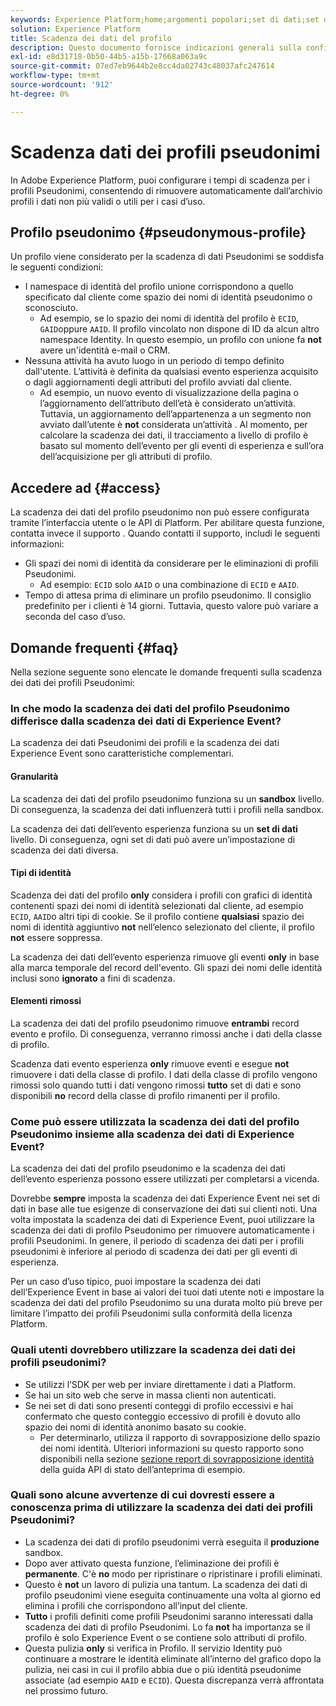 ```yaml
---
keywords: Experience Platform;home;argomenti popolari;set di dati;set di dati;ora di vita;ttl;time-to-live;pseudonimo;profili pseudonimi;scadenza dati;scadenza;
solution: Experience Platform
title: Scadenza dei dati del profilo
description: Questo documento fornisce indicazioni generali sulla configurazione della scadenza dei dati per i profili Pseudonimi all’interno di Adobe Experience Platform.
exl-id: e8d31718-0b50-44b5-a15b-17668a063a9c
source-git-commit: 07ed7eb9644b2e8cc4da02743c48037afc247614
workflow-type: tm+mt
source-wordcount: '912'
ht-degree: 0%

---
```


# Scadenza dati dei profili pseudonimi

In Adobe Experience Platform, puoi configurare i tempi di scadenza per i profili Pseudonimi, consentendo di rimuovere automaticamente dall’archivio profili i dati non più validi o utili per i casi d’uso.

## Profilo pseudonimo {#pseudonymous-profile}

Un profilo viene considerato per la scadenza di dati Pseudonimi se soddisfa le seguenti condizioni:

- I namespace di identità del profilo unione corrispondono a quello specificato dal cliente come spazio dei nomi di identità pseudonimo o sconosciuto.
   - Ad esempio, se lo spazio dei nomi di identità del profilo è `ECID`, `GAID`oppure `AAID`. Il profilo vincolato non dispone di ID da alcun altro namespace Identity. In questo esempio, un profilo con unione fa **not** avere un&#39;identità e-mail o CRM.
- Nessuna attività ha avuto luogo in un periodo di tempo definito dall&#39;utente. L’attività è definita da qualsiasi evento esperienza acquisito o dagli aggiornamenti degli attributi del profilo avviati dal cliente.
   - Ad esempio, un nuovo evento di visualizzazione della pagina o l’aggiornamento dell’attributo dell’età è considerato un’attività. Tuttavia, un aggiornamento dell’appartenenza a un segmento non avviato dall’utente è **not** considerata un’attività . Al momento, per calcolare la scadenza dei dati, il tracciamento a livello di profilo è basato sul momento dell’evento per gli eventi di esperienza e sull’ora dell’acquisizione per gli attributi di profilo.

## Accedere ad {#access}

La scadenza dei dati del profilo pseudonimo non può essere configurata tramite l’interfaccia utente o le API di Platform. Per abilitare questa funzione, contatta invece il supporto . Quando contatti il supporto, includi le seguenti informazioni:

- Gli spazi dei nomi di identità da considerare per le eliminazioni di profili Pseudonimi.
   - Ad esempio: `ECID` solo `AAID` o una combinazione di `ECID` e `AAID`.
- Tempo di attesa prima di eliminare un profilo pseudonimo. Il consiglio predefinito per i clienti è 14 giorni. Tuttavia, questo valore può variare a seconda del caso d’uso.

## Domande frequenti {#faq}

Nella sezione seguente sono elencate le domande frequenti sulla scadenza dei dati dei profili Pseudonimi:

### In che modo la scadenza dei dati del profilo Pseudonimo differisce dalla scadenza dei dati di Experience Event?

La scadenza dei dati Pseudonimi dei profili e la scadenza dei dati Experience Event sono caratteristiche complementari.

#### Granularità

La scadenza dei dati del profilo pseudonimo funziona su un **sandbox** livello. Di conseguenza, la scadenza dei dati influenzerà tutti i profili nella sandbox.

La scadenza dei dati dell’evento esperienza funziona su un **set di dati** livello. Di conseguenza, ogni set di dati può avere un’impostazione di scadenza dei dati diversa.

#### Tipi di identità

Scadenza dei dati del profilo **only** considera i profili con grafici di identità contenenti spazi dei nomi di identità selezionati dal cliente, ad esempio `ECID`, `AAID`o altri tipi di cookie. Se il profilo contiene **qualsiasi** spazio dei nomi di identità aggiuntivo **not** nell’elenco selezionato del cliente, il profilo **not** essere soppressa.

La scadenza dei dati dell’evento esperienza rimuove gli eventi **only** in base alla marca temporale del record dell&#39;evento. Gli spazi dei nomi delle identità inclusi sono **ignorato** a fini di scadenza.

#### Elementi rimossi

La scadenza dei dati del profilo pseudonimo rimuove **entrambi** record evento e profilo. Di conseguenza, verranno rimossi anche i dati della classe di profilo.

Scadenza dati evento esperienza **only** rimuove eventi e esegue **not** rimuovere i dati della classe di profilo. I dati della classe di profilo vengono rimossi solo quando tutti i dati vengono rimossi **tutto** set di dati e sono disponibili **no** record della classe di profilo rimanenti per il profilo.

### Come può essere utilizzata la scadenza dei dati del profilo Pseudonimo insieme alla scadenza dei dati di Experience Event?

La scadenza dei dati del profilo pseudonimo e la scadenza dei dati dell’evento esperienza possono essere utilizzati per completarsi a vicenda.

Dovrebbe **sempre** imposta la scadenza dei dati Experience Event nei set di dati in base alle tue esigenze di conservazione dei dati sui clienti noti. Una volta impostata la scadenza dei dati di Experience Event, puoi utilizzare la scadenza dei dati di profilo Pseudonimo per rimuovere automaticamente i profili Pseudonimi. In genere, il periodo di scadenza dei dati per i profili pseudonimi è inferiore al periodo di scadenza dei dati per gli eventi di esperienza.

Per un caso d’uso tipico, puoi impostare la scadenza dei dati dell’Experience Event in base ai valori dei tuoi dati utente noti e impostare la scadenza dei dati del profilo Pseudonimo su una durata molto più breve per limitare l’impatto dei profili Pseudonimi sulla conformità della licenza Platform.

### Quali utenti dovrebbero utilizzare la scadenza dei dati dei profili pseudonimi?

- Se utilizzi l’SDK per web per inviare direttamente i dati a Platform.
- Se hai un sito web che serve in massa clienti non autenticati.
- Se nei set di dati sono presenti conteggi di profilo eccessivi e hai confermato che questo conteggio eccessivo di profili è dovuto allo spazio dei nomi di identità anonimo basato su cookie.
   - Per determinarlo, utilizza il rapporto di sovrapposizione dello spazio dei nomi identità. Ulteriori informazioni su questo rapporto sono disponibili nella sezione [sezione report di sovrapposizione identità](./api/preview-sample-status.md#identity-overlap-report) della guida API di stato dell’anteprima di esempio.

### Quali sono alcune avvertenze di cui dovresti essere a conoscenza prima di utilizzare la scadenza dei dati dei profili Pseudonimi?

- La scadenza dei dati di profilo pseudonimi verrà eseguita il **produzione** sandbox.
- Dopo aver attivato questa funzione, l’eliminazione dei profili è **permanente**. C&#39;è **no** modo per ripristinare o ripristinare i profili eliminati.
- Questo è **not** un lavoro di pulizia una tantum. La scadenza dei dati di profilo pseudonimi viene eseguita continuamente una volta al giorno ed elimina i profili che corrispondono all’input del cliente.
- **Tutto** i profili definiti come profili Pseudonimi saranno interessati dalla scadenza dei dati di profilo Pseudonimi. Lo fa **not** ha importanza se il profilo è solo Experience Event o se contiene solo attributi di profilo.
- Questa pulizia **only** si verifica in Profilo. Il servizio Identity può continuare a mostrare le identità eliminate all’interno del grafico dopo la pulizia, nei casi in cui il profilo abbia due o più identità pseudonime associate (ad esempio `AAID` e `ECID`). Questa discrepanza verrà affrontata nel prossimo futuro.

